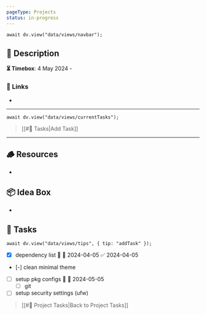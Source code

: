```yaml
---
pageType: Projects
status: in-progress
---
```

```dataviewjs
await dv.view("data/views/navbar");
```
## 📄 Description

<!-- Timebox: <start_date> - <end_date> -->
**⏳ Timebox**: 4 May 2024 - 
### 🔗 Links
- 
---
```dataviewjs
await dv.view("data/views/currentTasks");
```
> [[#📝 Tasks|Add Task]]
---
## 🪵 Resources
- 
## 📦 Idea Box
- 
## 📝 Tasks
```dataviewjs
await dv.view("data/views/tips", { tip: "addTask" });
```
- [x] dependency list 🛫 📅 2024-04-05 ✅ 2024-04-05
- [-] clean minimal theme
- [ ] setup pkg configs 🛫 📅 2024-05-05
	- [ ] git
- [ ] setup security settings (ufw)
> [[#📝 Project Tasks|Back to Project Tasks]]
